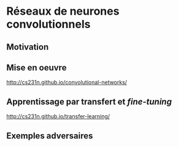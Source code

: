 # Réseaux de neurones convolutionnels

## Motivation

## Mise en oeuvre

<http://cs231n.github.io/convolutional-networks/>

## Apprentissage par transfert et _fine-tuning_

<http://cs231n.github.io/transfer-learning/>

## Exemples adversaires
